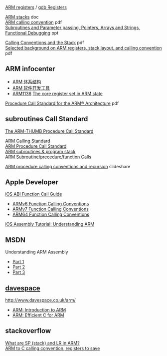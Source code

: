 [ARM registers](http://www.keil.com/support/man/docs/armasm/armasm_dom1359731128950.htm) / [gdb Registers](https://sourceware.org/gdb/onlinedocs/gdb/Registers.html)  

[ARM stacks](http://www.cems.uwe.ac.uk/~cduffy/es/ARMstacks.doc)  doc  
[ARM calling convention](https://www.ele.uva.es/~jesus/hardware_empotrado/ARM_calling.pdf) pdf  
[Subroutines and Parameter passing, Pointers, Arrays and Strings, Functional Debugging](http://users.ece.utexas.edu/~valvano/Volume1/Lec5.ppt) ppt  

[Calling Conventions and the Stack](http://www2.unb.ca/~owen/courses/2253-2017/slides/07-subroutines.pdf)  pdf  
[Selected background on ARM registers, stack layout, and calling convention](https://www.trust.informatik.tu-darmstadt.de/fileadmin/user_upload/Group_TRUST/LectureSlides/ESS-SS2017/05-Code-Reuse_Attacks-handout.pdf) pdf  

## ARM infocenter

- [ARM 体系结构](http://infocenter.arm.com/help/topic/com.arm.doc.set.architecture/index.html)  
- [ARM 软件开发工具](http://infocenter.arm.com/help/topic/com.arm.doc.set.swdev/index.html)  
- [ARM1136](http://infocenter.arm.com/help/topic/com.arm.doc.set.arm11/index.html#arm1136) [The core register set in ARM state](http://infocenter.arm.com/help/index.jsp?topic=/com.arm.doc.ddi0211k/ch02s08s01.html)  

[Procedure Call Standard for the ARM® Architecture](http://infocenter.arm.com/help/topic/com.arm.doc.ihi0042f/IHI0042F_aapcs.pdf) pdf  

## subroutines Call Standard
[The ARM-THUMB Procedure Call Standard](http://www.cs.cornell.edu/courses/cs414/2003sp/resources/armcallconvention.pdf)  

[ARM Calling Standard](https://courses.washington.edu/cp105/02_Exceptions/Calling%20Standard.html)  
[ARM Procedure Call Standard](https://www.cl.cam.ac.uk/~fms27/teaching/2001-02/arm-project/02-sort/apcs.txt)  
[ARM subroutines & program stack](http://www.toves.org/books/armsub/)  
[ARM Subroutine/precedure/function Calls](http://www.cs.uregina.ca/Links/class-info/301/ARM-subroutine/lecture.html)  

[ARM procedure calling conventions and recursion](https://www.slideshare.net/StephanCadene/arm-procedure-calling-conventions-and-recursion) slideshare  

## Apple Developer
[iOS ABI Function Call Guide](https://developer.apple.com/library/content/documentation/Xcode/Conceptual/iPhoneOSABIReference/Introduction/Introduction.html#//apple_ref/doc/uid/TP40009020-SW1)  

- [ARMv6 Function Calling Conventions](https://developer.apple.com/library/content/documentation/Xcode/Conceptual/iPhoneOSABIReference/Articles/ARMv6FunctionCallingConventions.html#//apple_ref/doc/uid/TP40009021-SW1)  
- [ARMv7 Function Calling Conventions](https://developer.apple.com/library/content/documentation/Xcode/Conceptual/iPhoneOSABIReference/Articles/ARMv7FunctionCallingConventions.html#//apple_ref/doc/uid/TP40009022-SW1)  
- [ARM64 Function Calling Conventions](https://developer.apple.com/library/content/documentation/Xcode/Conceptual/iPhoneOSABIReference/Articles/ARM64FunctionCallingConventions.html#//apple_ref/doc/uid/TP40013702-SW1)  

[iOS Assembly Tutorial: Understanding ARM](https://www.raywenderlich.com/37181/ios-assembly-tutorial)

## MSDN
Understanding ARM Assembly 

- [Part 1](https://blogs.msdn.microsoft.com/ntdebugging/2013/11/22/understanding-arm-assembly-part-1/)   
- [Part 2](https://blogs.msdn.microsoft.com/ntdebugging/2014/05/15/understanding-arm-assembly-part-2/)  
- [Part 3](https://blogs.msdn.microsoft.com/ntdebugging/2014/05/29/understanding-arm-assembly-part-3/)  

## [davespace](http://www.davespace.co.uk/)
http://www.davespace.co.uk/arm/

- [ARM: Introduction to ARM](http://www.davespace.co.uk/arm/introduction-to-arm/)  
- [ARM: Efficient C for ARM](http://www.davespace.co.uk/arm/efficient-c-for-arm/)  

## stackoverflow
[What are SP (stack) and LR in ARM?](https://stackoverflow.com/questions/8236959/what-are-sp-stack-and-lr-in-arm)  
[ARM to C calling convention, registers to save](https://stackoverflow.com/questions/261419/arm-to-c-calling-convention-registers-to-save)  
